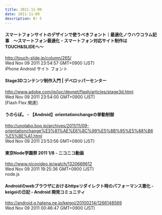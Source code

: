 ```yaml
---
title: 2011-11-09
date: 2011-11-09
description: B! 5
---
```


#### スマートフォンサイトのデザインで使うべきフォント｜最適化ノウハウコラム記事　～スマートフォン最適化・スマートフォン対応サイト制作はTOUCH&SLIDEへ～
http://touch-slide.jp/column/265/<br>
Wed Nov 09 2011 23:54:57 GMT+0900 (JST)<br>
iPhone Android サイト  フォント


#### Stage3Dコンテンツ制作入門 | デベロッパーセンター
http://www.adobe.com/jp/joc/devnet/flash/articles/stage3d.html<br>
Wed Nov 09 2011 23:54:00 GMT+0900 (JST)<br>
[Flash Flex 関連]


#### うのらぼ。 - 【Android】orientationchangeの挙動制御
http://unolabo.boo.jp/archives/2011/11/09-orientationchange%E3%81%AE%E6%8C%99%E5%8B%95%E5%88%B6%E5%BE%A1.html<br>
Wed Nov 09 2011 23:53:56 GMT+0900 (JST)<br>


#### 東京Node学園祭 2011 1/8 - ニコニコ動画
http://www.nicovideo.jp/watch/1320669612<br>
Wed Nov 09 2011 19:25:36 GMT+0900 (JST)<br>
node.js


#### Androidのwebブラウザにおけるhttpsリダイレクト時のパフォーマンス悪化 - keigoiの日記 - Android 開発コミュニティ
http://android.g.hatena.ne.jp/keigoi/20100214/1266148569<br>
Wed Nov 09 2011 00:46:47 GMT+0900 (JST)<br>


